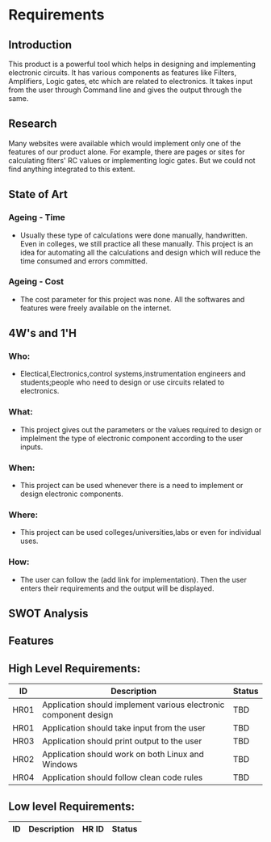 # Requirements
## Introduction
This product is a powerful tool which helps in designing and implementing electronic circuits. It has various components as features like Filters, Amplifiers, Logic gates, etc which are related to electronics. It takes input from the user through Command line and gives the output through the same.

## Research
Many websites were available which would implement only one of the features of our product alone. For example, there are pages or sites for calculating fiters' RC values or implementing logic gates. But we could not find anything integrated to this extent.

## State of Art
### Ageing - Time
 * Usually these type of calculations were done manually, handwritten. Even in colleges, we still practice all these manually. This project is an idea for automating all the calculations and design which will reduce the time consumed and errors committed.
### Ageing - Cost
 * The cost parameter for this project was none. All the softwares and features were freely available on the internet.
 
## 4W&#39;s and 1&#39;H

### Who:
 * Electical,Electronics,control systems,instrumentation engineers and students;people who need to design or use circuits related to electronics.

### What:
 * This project gives out the parameters or the values required to design or implelment the type of electronic component according to the user inputs. 

### When:
 * This project can be used whenever there is a need to implement or design electronic components.

### Where:
 * This project can be used colleges/universities,labs or even for individual uses.

### How:
 * The user can follow the (add link for implementation). Then the user enters their requirements and the output will be displayed.

## SWOT Analysis

## Features

## High Level Requirements: 
| ID | Description | Status |
| ----- | ----------- | ------- |
| HR01 | Application should implement various electronic component design | TBD |
| HR01 | Application should take input from the user | TBD |
| HR03 | Application should print output to the user | TBD |
| HR02 | Application should work on both Linux and Windows | TBD |
| HR04 | Application should follow clean code rules | TBD |

##  Low level Requirements:
 
| ID | Description | HR ID | Status |
| ------ | --------- | ------ | ----- |
